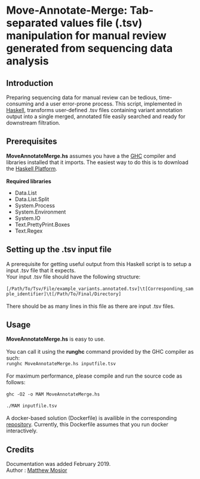 # Move-Annotate-Merge: Tab-separated values file (.tsv) manipulation for manual review generated from sequencing data analysis


## Introduction

Preparing sequencing data for manual review can be tedious, time-consuming and a user error-prone process.  This script, implemented in [Haskell](https://www.haskell.org/), transforms user-defined .tsv files containing variant annotation output into a single merged, annotated file easily searched and ready for downstream filtration.

## Prerequisites

**MoveAnnotateMerge.hs** assumes you have a the [GHC](https://www.haskell.org/ghc/) compiler and libraries installed that it imports.  The easiest way to do this is to download the [Haskell Platform](https://www.haskell.org/platform/).<br/><br/>
**Required libraries**
 - Data.List
 - Data.List.Split 
 - System.Process
 - System.Environment
 - System.IO
 - Text.PrettyPrint.Boxes
 - Text.Regex

## Setting up the .tsv input file

A prerequisite for getting useful output from this Haskell script is to setup a input .tsv file that it expects.<br/>
Your input .tsv file should have the following structure:<br/><br/>
`[/Path/To/Tsv/File/example_variants.annotated.tsv]\t[Corresponding_sample_identifier]\t[/Path/To/Final/Directory]`<br/><br/>
There should be as many lines in this file as there are input .tsv files.

## Usage

**MoveAnnotateMerge.hs** is easy to use.<br/><br/> 
You can call it using the **runghc** command provided by the GHC compiler as such:<br/>
`runghc MoveAnnotateMerge.hs inputfile.tsv`<br/><br/>
For maximum performance, please compile and run the source code as follows:<br/><br/>
`ghc -O2 -o MAM MoveAnnotateMerge.hs`<br/><br/>
`./MAM inputfile.tsv`<br/><br/>
A docker-based solution (Dockerfile) is availible in the corresponding [repository](https://github.com/Matthew-Mosior/Move-Annotate-Merge---Docker).  Currently, this Dockerfile assumes that you run docker interactively.

## Credits

Documentation was added February 2019.<br/>
Author : [Matthew Mosior](https://github.com/Matthew-Mosior)
